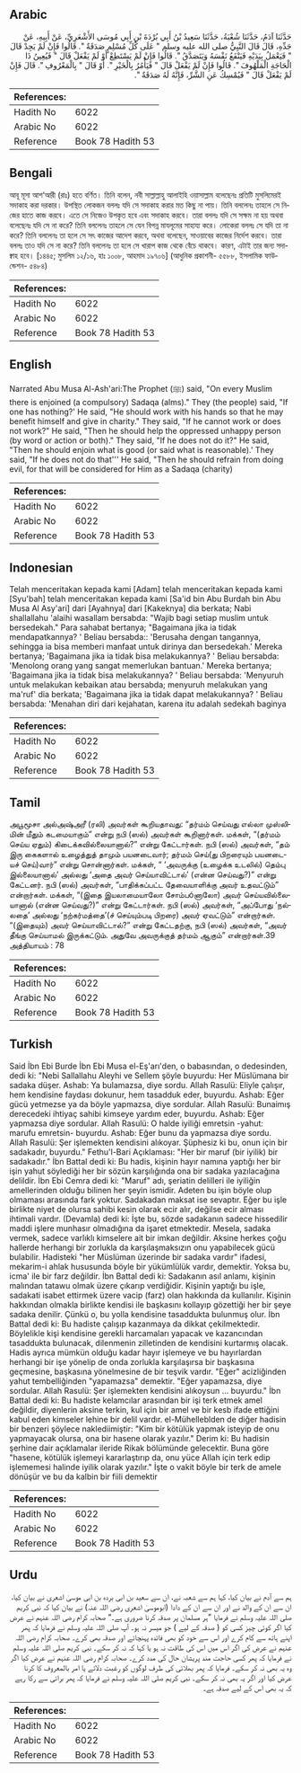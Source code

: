 ## Arabic


<div dir="rtl" lang="ar" style={{fontSize:'larger',backgroundColor:'#f8f9fa',padding:20}}>
حَدَّثَنَا آدَمُ، حَدَّثَنَا شُعْبَةُ، حَدَّثَنَا سَعِيدُ بْنُ أَبِي بُرْدَةَ بْنِ أَبِي مُوسَى الأَشْعَرِيِّ، عَنْ أَبِيهِ، عَنْ جَدِّهِ، قَالَ قَالَ النَّبِيُّ صلى الله عليه وسلم ‏"‏ عَلَى كُلِّ مُسْلِمٍ صَدَقَةٌ ‏"‏‏.‏ قَالُوا فَإِنْ لَمْ يَجِدْ قَالَ ‏"‏ فَيَعْمَلُ بِيَدَيْهِ فَيَنْفَعُ نَفْسَهُ وَيَتَصَدَّقُ ‏"‏‏.‏ قَالُوا فَإِنْ لَمْ يَسْتَطِعْ أَوْ لَمْ يَفْعَلْ قَالَ ‏"‏ فَيُعِينُ ذَا الْحَاجَةِ الْمَلْهُوفَ ‏"‏‏.‏ قَالُوا فَإِنْ لَمْ يَفْعَلْ قَالَ ‏"‏ فَيَأْمُرُ بِالْخَيْرِ ‏"‏‏.‏ أَوْ قَالَ ‏"‏ بِالْمَعْرُوفِ ‏"‏‏.‏ قَالَ فَإِنْ لَمْ يَفْعَلْ قَالَ ‏"‏ فَيُمْسِكُ عَنِ الشَّرِّ، فَإِنَّهُ لَهُ صَدَقَةٌ ‏"‏‏.‏
</div>
<div style={{backgroundColor:'#f8f9fa',padding:20, marginBottom: 10}}><table> <thead> <tr> <th>References:</th> <th></th> </tr> </thead> <tbody><tr><td>Hadith No</td><td>6022</td></tr><tr><td>Arabic No</td><td>6022</td></tr><tr><td>Reference</td><td>Book 78 Hadith 53</td></tr></tbody></table></div>

## Bengali


<div dir="ltr" lang="bn" style={{fontSize:'larger',backgroundColor:'#f8f9fa',padding:20}}>
আবূ মূসা আশ‘আরী (রাঃ) হতে বর্ণিত। তিনি বলেন, নবী সাল্লাল্লাহু আলাইহি ওয়াসাল্লাম বলেছেনঃ প্রতিটি মুসলিমেরই সদাকাহ করা দরকার। উপস্থিত লোকজন বললঃ যদি সে সদাকাহ করার মত কিছু না পায়। তিনি বললেনঃ তাহলে সে নিজের হাতে কাজ করবে। এতে সে নিজেও উপকৃত হবে এবং সদাকাহ করবে। তারা বললঃ যদি সে সক্ষম না হয় অথবা বলেছেনঃ যদি সে না করে? তিনি বললেনঃ তাহলে সে যেন বিপন্ন মাযলূমের সাহায্য করে। লোকেরা বললঃ সে যদি তা না করে? তিনি বললেনঃ তা হলে সে সৎ কাজের আদেশ করবে, অথবা বলেছেন, সাওয়াবের কাজের নির্দেশ করবে। তারা বললঃ তাও যদি সে না করে? তিনি বললেনঃ তা হলে সে খারাপ কাজ থেকে বেঁচে থাকবে। কারণ, এটাই তার জন্য সদাক্বাহ হবে। [১৪৪৫; মুসলিম ১২/১৬, হাঃ ১০০৮, আহমাদ ১৯৭০৬] (আধুনিক প্রকাশনী- ৫৫৮৮, ইসলামিক ফাউন্ডেশন- ৫৪৮৪)
</div>
<div style={{backgroundColor:'#f8f9fa',padding:20, marginBottom: 10}}><table> <thead> <tr> <th>References:</th> <th></th> </tr> </thead> <tbody><tr><td>Hadith No</td><td>6022</td></tr><tr><td>Arabic No</td><td>6022</td></tr><tr><td>Reference</td><td>Book 78 Hadith 53</td></tr></tbody></table></div>

## English


<div dir="ltr" lang="en" style={{fontSize:'larger',backgroundColor:'#f8f9fa',padding:20}}>
Narrated Abu Musa Al-Ash'ari:The Prophet (ﷺ) said, "On every Muslim there is enjoined (a compulsory) Sadaqa (alms)." They (the people) said, "If one has nothing?' He said, "He should work with his hands so that he may benefit himself and give in charity." They said, "If he cannot work or does not work?" He said, "Then he should help the oppressed unhappy person (by word or action or both)." They said, "If he does not do it?" He said, "Then he should enjoin what is good (or said what is reasonable).' They said, "If he does not do that''' He said, "Then he should refrain from doing evil, for that will be considered for Him as a Sadaqa (charity)
</div>
<div style={{backgroundColor:'#f8f9fa',padding:20, marginBottom: 10}}><table> <thead> <tr> <th>References:</th> <th></th> </tr> </thead> <tbody><tr><td>Hadith No</td><td>6022</td></tr><tr><td>Arabic No</td><td>6022</td></tr><tr><td>Reference</td><td>Book 78 Hadith 53</td></tr></tbody></table></div>

## Indonesian


<div dir="ltr" lang="id" style={{fontSize:'larger',backgroundColor:'#f8f9fa',padding:20}}>
Telah menceritakan kepada kami [Adam] telah menceritakan kepada kami [Syu'bah] telah menceritakan kepada kami [Sa'id bin Abu Burdah bin Abu Musa Al Asy'ari] dari [Ayahnya] dari [Kakeknya] dia berkata; Nabi shallallahu 'alaihi wasallam bersabda: "Wajib bagi setiap muslim untuk bersedekah." Para sahabat bertanya; "Bagaimana jika ia tidak mendapatkannya? ' Beliau bersabda:: 'Berusaha dengan tangannya, sehingga ia bisa memberi manfaat untuk dirinya dan bersedekah.' Mereka bertanya; 'Bagaimana jika ia tidak bisa melakukannya? ' Beliau bersabda: 'Menolong orang yang sangat memerlukan bantuan.' Mereka bertanya; 'Bagaimana jika ia tidak bisa melakukannya? ' Beliau bersabda: 'Menyuruh untuk melakukan kebaikan atau bersabda; menyuruh melakukan yang ma'ruf' dia berkata; 'Bagaimana jika ia tidak dapat melakukannya? ' Beliau bersabda: 'Menahan diri dari kejahatan, karena itu adalah sedekah baginya
</div>
<div style={{backgroundColor:'#f8f9fa',padding:20, marginBottom: 10}}><table> <thead> <tr> <th>References:</th> <th></th> </tr> </thead> <tbody><tr><td>Hadith No</td><td>6022</td></tr><tr><td>Arabic No</td><td>6022</td></tr><tr><td>Reference</td><td>Book 78 Hadith 53</td></tr></tbody></table></div>

## Tamil


<div dir="ltr" lang="ta" style={{fontSize:'larger',backgroundColor:'#f8f9fa',padding:20}}>
அபூமூசா அல்அஷ்அரீ (ரலி) அவர்கள் கூறியதாவது: “தர்மம் செய்வது எல்லா முஸ்லிமின் மீதும் கடமையாகும்” என்று நபி (ஸல்) அவர்கள் கூறினார்கள். மக்கள், “(தர்மம் செய்ய ஏதும்) கிடைக்கவில்லையானால்?” என்று கேட்டார்கள். நபி (ஸல்) அவர்கள், “தம் இரு கைகளால் உழைத்துத் தாமும் பயனடைவார்; தர்மம் செய்(து பிறரையும் பயனடையச் செய்)வார்” என்று சொன்னார்கள். மக்கள், “ ‘அவருக்கு (உழைக்க உடலில்) தெம்பு இல்லையானால்’ அல்லது ‘அதை அவர் செய்யாவிட்டால்’ (என்ன செய்வது?)” என்று கேட்டனர். நபி (ஸல்) அவர்கள், “பாதிக்கப்பட்ட தேவையாளிக்கு அவர் உதவட்டும்” என்றார்கள். மக்கள், “(இதை இயலாமையாலோ சோம்பóனாலோ) அவர் செய்யவில்லையானால் (என்ன செய்வது?)” என்று கேட்டார்கள். நபி (ஸல்) அவர்கள், “அப்போது ‘நல்லதை’ அல்லது ‘நற்கர்மத்தை’(ச் செய்யும்படி பிறரை) அவர் ஏவட்டும்” என்றார்கள். “(இதையும்) அவர் செய்யாவிட்டால்?” என்று கேட்டதற்கு, நபி (ஸல்) அவர்கள், “அவர் தீங்கு செய்யாமல் இருக்கட்டும். அதுவே அவருக்குத் தர்மம் ஆகும்” என்றார்கள்.39 அத்தியாயம் : 78
</div>
<div style={{backgroundColor:'#f8f9fa',padding:20, marginBottom: 10}}><table> <thead> <tr> <th>References:</th> <th></th> </tr> </thead> <tbody><tr><td>Hadith No</td><td>6022</td></tr><tr><td>Arabic No</td><td>6022</td></tr><tr><td>Reference</td><td>Book 78 Hadith 53</td></tr></tbody></table></div>

## Turkish


<div dir="ltr" lang="tr" style={{fontSize:'larger',backgroundColor:'#f8f9fa',padding:20}}>
Said İbn Ebi Burde İbn Ebi Musa el-Eş'arı'den, o babasından, o dedesinden, dedi ki: "Nebi Sallallahu Aleyhi ve Sellem şöyle buyurdu: Her Müslümana bir sadaka düşer. Ashab: Ya bulamazsa, diye sordu. Allah Rasulü: Eliyle çalışır, hem kendisine faydası dokunur, hem tasadduk eder, buyurdu. Ashab: Eğer gücü yetmezse ya da böyle yapmazsa, diye sordular. Allah Rasulü: Bunaimış derecedeki ihtiyaç sahibi kimseye yardım eder, buyurdu. Ashab: Eğer yapmazsa diye sordular. Allah Rasulü: O halde iyiliği emretsin -yahut: marufu emretsin- buyurdu. Ashab: Eğer bunu da yapmazsa diye sordu. Allah Rasulü: Şer işlemekten kendisini alıkoyar. Şüphesiz ki bu, onun için bir sadakadır, buyurdu." Fethu'l-Bari Açıklaması: "Her bir maruf (bir iyilik) bir sadakadır." İbn Battal dedi ki: Bu hadis, kişinin hayır namına yaptığı her bir işin yahut söylediği her bir sözün karşılığında ona bir sadaka yazılacağına delildir. İbn Ebi Cemra dedi ki: "Maruf" adı, şeriatin delilleri ile iyiliğin amellerinden olduğu bilinen her şeyin ismidir. Adeten bu işin böyle olup olmaması arasında fark yoktur. Sadakadan maksat ise sevaptır. Eğer bu işle birlikte niyet de olursa sahibi kesin olarak ecir alır, değilse ecir alması ihtimali vardır. (Devamla) dedi ki: İşte bu, sözde sadakanın sadece hissedilir maddi işlere munhasır olmadığına da işaret etmektedir. Mesela, sadaka vermek, sadece varlıklı kimselere ait bir imkan değildir. Aksine herkes çoğu hallerde herhangi bir zorlukla da karşılaşmaksızın onu yapabilecek gücü bulabilir. Hadisteki "her Müslüman üzerinde bir sadaka vardır" ifadesi, mekarim-i ahlak hususunda böyle bir yükümlülük vardır, demektir. Yoksa bu, icma' ile bir farz değildir. İbn Battal dedi ki: Sadakanın asıl anlamı, kişinin malından tatawu olmak üzere çıkarıp verdiğidir. Kişinin yaptığı bu işle, sadakati isabet ettirmek üzere vacip (farz) olan hakkında da kullanılır. Kişinin hakkından olmakla birlikte kendisi ile başkasını kollayıp gözettiği her bir şeye sadaka denilir. Çünkü o, bu yolla kendisine tasaddukta bulunmuş olur. İbn Battal dedi ki: Bu hadiste çalışıp kazanmaya da dikkat çekilmektedir. Böylelikle kişi kendisine gerekli harcamaları yapacak ve kazancından tasaddukta bulunacak, dilenmenin zilletinden de kendisini kurtarmış olacak. Hadis ayrıca mümkün olduğu kadar hayır işlemeye ve bu hayırlardan herhangi bir işe yönelip de onda zorlukla karşılaşırsa bir başkasına geçmesine, başkasına yönelmesine de bir teşvik vardır. "Eğer" acizliğinden yahut tembelliğinden "yapamazsa" demektir. "Eğer yapamazsa, diye sordular. Allah Rasulü: Şer işlemekten kendisini alıkoysun ... buyurdu." İbn Battal dedi ki: Bu hadiste kelamcılar arasından bir işi terk etmek amel değildir, diyenlerin aksine terkin, kul için bir amel ve bir kesb ifade ettiğini kabul eden kimseler lehine bir delil vardır. el-Mühelleblden de diğer hadisin bir benzeri şöylece naklediimiştir: "Kim bir kötülük yapmak isteyip de onu yapmayacak olursa, ona bir hasene olarak yazılır." Derim ki: Bu hadisin şerhine dair açıklamalar ileride Rikak bölümünde gelecektir. Buna göre "hasene, kötülük işlemeyi kararlaştırıp da, onu yüce Allah için terk edip işlememesi halinde iyilik olarak yazılır." İşte o vakit böyle bir terk de amele dönüşür ve bu da kalbin bir fiili demektir
</div>
<div style={{backgroundColor:'#f8f9fa',padding:20, marginBottom: 10}}><table> <thead> <tr> <th>References:</th> <th></th> </tr> </thead> <tbody><tr><td>Hadith No</td><td>6022</td></tr><tr><td>Arabic No</td><td>6022</td></tr><tr><td>Reference</td><td>Book 78 Hadith 53</td></tr></tbody></table></div>

## Urdu


<div dir="rtl" lang="ur" style={{fontSize:'larger',backgroundColor:'#f8f9fa',padding:20}}>
ہم سے آدم نے بیان کیا، کہا ہم سے شعبہ نے، ان سے سعید بن ابی بردہ بن ابی موسیٰ اشعری نے بیان کیا، ان سے ان کے والد نے اور ان سے ان کے دادا (ابوموسیٰ اشعری رضی اللہ عنہ) نے بیان کیا کہ نبی کریم صلی اللہ علیہ وسلم نے فرمایا ”ہر مسلمان پر صدقہ کرنا ضروری ہے۔“ صحابہ کرام رضی اللہ عنہم نے عرض کیا اگر کوئی چیز کسی کو ( صدقہ کے لیے ) جو میسر نہ ہو۔ آپ صلی اللہ علیہ وسلم نے فرمایا کہ پھر اپنے ہاتھ سے کام کرے اور اس سے خود کو بھی فائدہ پہنچائے اور صدقہ بھی کرے۔ صحابہ کرام رضی اللہ عنہم نے عرض کی اگر اس میں اس کی طاقت نہ ہو یا کہا کہ نہ کر سکے۔ نبی کریم صلی اللہ علیہ وسلم نے فرمایا کہ پھر کسی حاجت مند پریشان حال کی مدد کرے۔ صحابہ کرام رضی اللہ عنہم نے عرض کیا اگر وہ یہ بھی نہ کر سکے۔ فرمایا کہ پھر بھلائی کی طرف لوگوں کو رغبت دلائے یا امر بالمعروف کا کرنا عرض کیا اور اگر یہ بھی نہ کر سکے۔ نبی کریم صلی اللہ علیہ وسلم نے فرمایا کہ پھر برائی سے رکا رہے کہ یہ بھی اس کے لیے صدقہ ہے۔
</div>
<div style={{backgroundColor:'#f8f9fa',padding:20, marginBottom: 10}}><table> <thead> <tr> <th>References:</th> <th></th> </tr> </thead> <tbody><tr><td>Hadith No</td><td>6022</td></tr><tr><td>Arabic No</td><td>6022</td></tr><tr><td>Reference</td><td>Book 78 Hadith 53</td></tr></tbody></table></div>